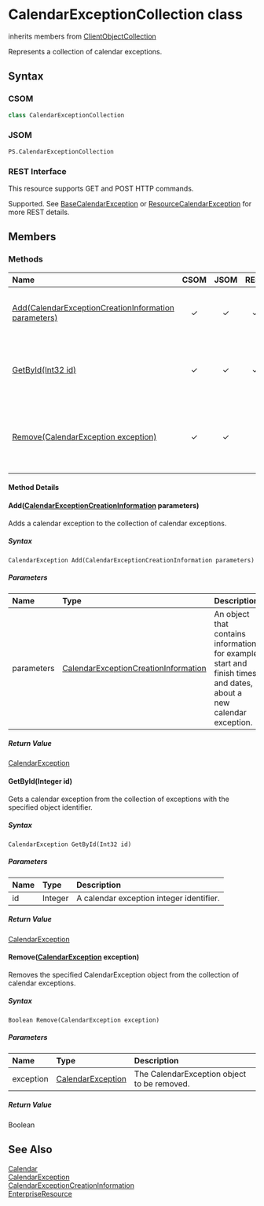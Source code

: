 [comment]: # (Name:CalendarExceptionCollection)
[comment]: # (Type:class)
[comment]: # (Status:Verified)

# <a name="name"></a>CalendarExceptionCollection class

inherits members from [ClientObjectCollection<CalendarException>](https://msdn.microsoft.com/EN-US/library/ee539303)<br/>

<a name="description"></a>Represents a collection of calendar exceptions.

## <a name="syntax"></a>Syntax

### CSOM

```C#
class CalendarExceptionCollection 
```
### JSOM

```
PS.CalendarExceptionCollection
```
### REST Interface

This resource supports GET and POST HTTP commands.

Supported.  See [BaseCalendarException](BaseCalendarException.md) or [ResourceCalendarException](ResourceCalendarException.md) for more REST details.


## <a name="members"></a>Members

### <a name="methods"></a>Methods

|**Name**|**CSOM**|**JSOM**|**REST**|**Data Type**|**Description**|
|:-----|:-----:|:-----:|:-----:|:-----|:-----|
|[Add(CalendarExceptionCreationInformation parameters)](#Add_[CalendarExceptionCreationInformation]_CalendarExceptionCreationInformation.md__parameters_)|&#x2713;|&#x2713;|&#x2713;|[CalendarException](CalendarException.md)|Adds a calendar exception to the collection of calendar exceptions.|
|[GetById(Int32 id)](#GetById_Integer_id_)|&#x2713;|&#x2713;|&#x2713;|[CalendarException](CalendarException.md)|Gets a calendar exception from the collection of exceptions with the specified object identifier.|
|[Remove(CalendarException exception)](#Remove_[CalendarException]_CalendarException.md__exception_)|&#x2713;|&#x2713;||Boolean|Removes the specified CalendarException object from the collection of calendar exceptions.|

#### Method Details

#### <a name="Add_[CalendarExceptionCreationInformation]_CalendarExceptionCreationInformation.md__parameters_"></a>Add([CalendarExceptionCreationInformation](CalendarExceptionCreationInformation.md) parameters)



Adds a calendar exception to the collection of calendar exceptions.

##### Syntax

```
CalendarException Add(CalendarExceptionCreationInformation parameters)
```

##### Parameters

|**Name** |**Type**|**Description**|
|:------ |:----|:------ |
|parameters| [CalendarExceptionCreationInformation](CalendarExceptionCreationInformation.md) | An object that contains information, for example start and finish times and dates, about a new calendar exception.

##### Return Value

[CalendarException](CalendarException.md)

#### <a name="GetById_Integer_id_"></a>GetById(Integer id)


 
Gets a calendar exception from the collection of exceptions with the specified object identifier.

##### Syntax

```
CalendarException GetById(Int32 id)
```

##### Parameters

|**Name** |**Type**|**Description**|
|:------ |:----|:------ |
|id| Integer | A calendar exception integer identifier.

##### Return Value

[CalendarException](CalendarException.md)

#### <a name="Remove_[CalendarException]_CalendarException.md__exception_"></a>Remove([CalendarException](CalendarException.md) exception)


 
Removes the specified CalendarException object from the collection of calendar exceptions.

##### Syntax

```
Boolean Remove(CalendarException exception)
```

##### Parameters

|**Name** |**Type**|**Description**|
|:------ |:----|:------ |
|exception| [CalendarException](CalendarException.md) | The CalendarException object to be removed.

##### Return Value

Boolean

## <a name="seeAlso"></a>See Also

[Calendar](Calendar.md)<br/>
[CalendarException](CalendarException.md)<br/>
[CalendarExceptionCreationInformation](CalendarExceptionCreationInformation.md)<br/>
[EnterpriseResource](EnterpriseResource.md)<br/>
